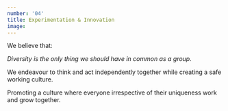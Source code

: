 ```yaml
---
number: '04'
title: Experimentation & Innovation
image:
---
```


We believe that:

_Diversity is the only thing we should have in common as a group._

We endeavour to think and act independently together while creating a safe working culture.

Promoting a culture where everyone irrespective of their uniqueness work and grow together.
